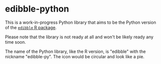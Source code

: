 # edibble-python

This is a work-in-progress Python library that aims to be the Python version of the [`edibble` R package](https://github.com/emitanaka/edibble). 

Please note that the library is not ready at all and won't be likely ready any time soon.

The name of the Python library, like the R version, is "edibble" with the nickname "edibble-py". The icon would be circular and look like a pie. 
